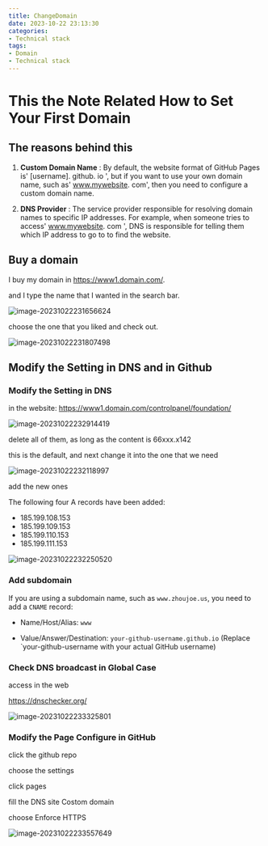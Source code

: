 ```yaml
---
title: ChangeDomain
date: 2023-10-22 23:13:30
categories:
- Technical stack
tags: 
- Domain
- Technical stack
---
```


# This the Note Related How to Set Your First Domain

<!-- more -->

## The reasons behind this



1. **Custom Domain Name** : By default, the website format of GitHub Pages is' [username]. github. io ', but if you want to use your own domain name, such as' www.mywebsite. com', then you need to configure a custom domain name.

   

2. **DNS Provider** : The service provider responsible for resolving domain names to specific IP addresses. For example, when someone tries to access' www.mywebsite. com ', DNS is responsible for telling them which IP address to go to to find the website.

## Buy a domain

I buy my domain in https://www1.domain.com/.



and I type the name that I wanted in the search bar.

![image-20231022231656624](/Users/zhouzhenzhou/Desktop/hexo-web/source/_posts/ChangeDomain.assets/image-20231022231656624.png)



choose the one that you liked and check out.

![image-20231022231807498](/Users/zhouzhenzhou/Desktop/hexo-web/source/_posts/ChangeDomain.assets/image-20231022231807498.png)



## Modify the Setting in DNS and in Github

### Modify the Setting in DNS

in the website: https://www1.domain.com/controlpanel/foundation/

![image-20231022232914419](/Users/zhouzhenzhou/Desktop/hexo-web/source/_posts/ChangeDomain.assets/image-20231022232914419.png)

delete all of them, as long as the content is 66xxx.x142 

this is the default, and next change it into the one that we need 

![image-20231022232118997](/Users/zhouzhenzhou/Desktop/hexo-web/source/_posts/ChangeDomain.assets/image-20231022232118997.png)

add the new ones

The following four A records have been added:

- 185.199.108.153
- 185.199.109.153
- 185.199.110.153
- 185.199.111.153

![image-20231022232250520](/Users/zhouzhenzhou/Desktop/hexo-web/source/_posts/ChangeDomain.assets/image-20231022232250520.png)



### Add subdomain

If you are using a subdomain name, such as `www.zhoujoe.us`, you need to add a `CNAME` record:

- Name/Host/Alias: `www`

- Value/Answer/Destination: `your-github-username.github.io` (Replace `your-github-username with your actual GitHub username)

### Check DNS broadcast in Global Case

access in the web

 https://dnschecker.org/

![image-20231022233325801](/Users/zhouzhenzhou/Desktop/hexo-web/source/_posts/ChangeDomain.assets/image-20231022233325801.png)

### Modify the Page Configure in GitHub

click the github repo

choose the settings

click pages

fill the DNS site Costom domain

choose Enforce HTTPS

![image-20231022233557649](/Users/zhouzhenzhou/Desktop/hexo-web/source/_posts/ChangeDomain.assets/image-20231022233557649.png)
